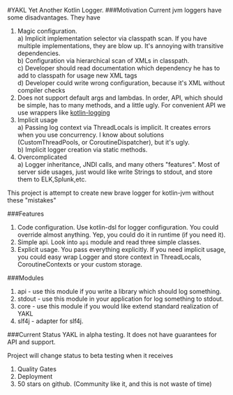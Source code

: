 #YAKL
Yet Another Kotlin Logger.
###Motivation
Current jvm loggers have some disadvantages. They have  
1) Magic configuration.  
a) Implicit implementation selector via classpath scan. If you have multiple implementations, they are blow up.
It's annoying with transitive dependencies.  
b) Configuration via hierarchical scan of XMLs in classpath.  
c) Developer should read documentation which dependency he has to add to classpath for usage new XML tags  
d) Developer could write wrong configuration, because it's XML without compiler checks
2) Does not support default args and lambdas. In order, API, which should be simple, has to many methods,
and a little ugly. For convenient API we use wrappers like [kotlin-logging](https://github.com/MicroUtils/kotlin-logging)
3) Implicit usage  
a) Passing log context via ThreadLocals is implicit. It creates errors when you use concurrency. 
I know about solutions (CustomThreadPools, or CoroutineDispatcher), but it's ugly.  
b) Implicit logger creation via static methods. 
4) Overcomplicated  
a) Logger inheritance, JNDI calls, and many others "features". Most of server side usages, just would like 
write Strings to stdout, and store them to ELK,Splunk,etc.

This project is attempt to create new brave logger for kotlin-jvm without these "mistakes"

###Features
1) Code configuration. Use kotlin-dsl for logger configuration. You could override almost anything. 
Yep, you could do it in runtime (if you need it).
2) Simple api. Look into ```api``` module and read three simple classes.
3) Explicit usage. You pass everything explicitly. If you need implicit usage, you could easy wrap Logger and 
store context in ThreadLocals, CoroutineContexts or your custom storage.

###Modules

1) api - use this module if you write a library which should log something.
2) stdout - use this module in your application for log something to stdout.
3) core - use this module if you would like extend standard realization of YAKL
4) slf4j - adapter for slf4j.

###Current Status
YAKL in alpha testing. It does not have guarantees for API and support. 

Project will change status to beta testing when it receives
1) Quality Gates
2) Deployment
3) 50 stars on github. (Community like it, and this is not waste of time)

